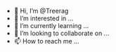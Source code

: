 - 👋 Hi, I’m @Treerag
- 👀 I’m interested in ...
- 🌱 I’m currently learning ...
- 💞️ I’m looking to collaborate on ...
- 📫 How to reach me ...

<!---
Treerag/Treerag is a ✨ special ✨ repository because its `README.md` (this file) appears on your GitHub profile.
You can click the Preview link to take a look at your changes.
--->
